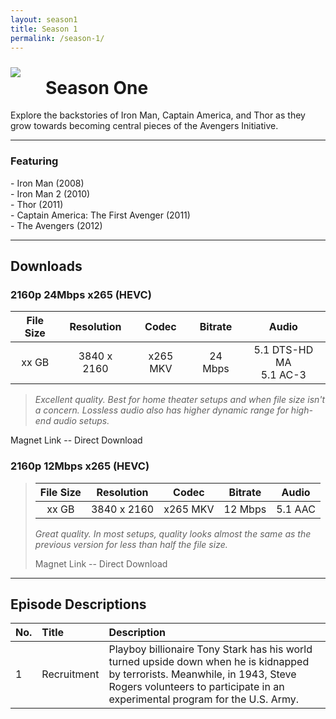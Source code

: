 ```yaml
---
layout: season1
title: Season 1
permalink: /season-1/
---
```


<img src="../assets/images/seasonOne_450px.jpg" style="float: left; padding: 10px 40px 10px 0px;" />

# Season One

Explore the backstories of Iron Man, Captain America, and Thor as they grow towards becoming central pieces of the Avengers Initiative.

* * *

### Featuring

<p>
 - Iron Man (2008)<br />
 - Iron Man 2 (2010)<br />
 - Thor (2011)<br />
 - Captain America: The First Avenger (2011)<br />
 - The Avengers (2012)
</p>
<p style="clear: both;"></p>

* * *

## Downloads

### 2160p 24Mbps x265 (HEVC)
| **File Size** | **Resolution** | **Codec** | **Bitrate** | **Audio** |
| :---: | :---: | :---: | :---: | :---: |
| xx GB | 3840 x 2160 | x265 MKV | 24 Mbps | 5.1 DTS-HD MA <br /> 5.1 AC-3 |

> *Excellent quality. Best for home theater setups and when file size isn't a concern. Lossless audio also has higher dynamic range for high-end audio setups.*

Magnet Link -- Direct Download

### 2160p 12Mbps x265 (HEVC)

> | **File Size** | **Resolution** | **Codec** | **Bitrate** | **Audio** |
> | :---: | :---: | :---: | :---: | :---: |
> | xx GB | 3840 x 2160 | x265 MKV | 12 Mbps | 5.1 AAC |
>
> *Great quality. In most setups, quality looks almost the same as the previous version for less than half the file size.*
> 
> Magnet Link -- Direct Download

* * *

## Episode Descriptions

| **No.** | **Title** | **Description** |
| --- | :--- | :--- |
| 1 | Recruitment | Playboy billionaire Tony Stark has his world turned upside down when he is kidnapped by terrorists. Meanwhile, in 1943, Steve Rogers volunteers to participate in an experimental program for the U.S. Army. |
